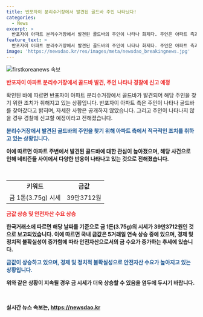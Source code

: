 ```yaml
---
title: 반포자이 분리수거장에서 발견된 골드바 주인 나타났다!
categories:
  - News
excerpt: >
  반포자이 아파트 분리수거장에서 발견된 골드바의 주인이 나타나 화제다. 주인은 아파트 측과 연락하여 골드바를 찾아갔으며, 경찰에 신고할 예정이었던 만큼 사건은 마무리됐다. 이에 네티즌들은 반응을 보이며, 골드바의 가치와 금값 상승에 대한 이야기도 이어졌다. 이와 함께 분리수거 문제와 안전자산으로서의 금 수요 증가에 대한 이야기도 함께 다뤄졌다. (150자)
feature_text: >
  반포자이 아파트 분리수거장에서 발견된 골드바의 주인이 나타나 화제다. 주인은 아파트 측과 연락하여 골드바를 찾아갔으며, 경찰에 신고할 예정이었던 만큼 사건은 마무리됐다. 이에 네티즌들은 반응을 보이며, 골드바의 가치와 금값 상승에 대한 이야기도 이어졌다. 이와 함께 분리수거 문제와 안전자산으로서의 금 수요 증가에 대한 이야기도 함께 다뤄졌다. (150자)
image: 'https://newsdao.kr/res/images/meta/newsdao_breakingnews.jpg'
---
```


<p><img src="https://newsdao.kr/res/images/meta/newsdao_breakingnews.jpg" alt="firstkoreanews 속보" /></p>

<p><b><span style="color: #ee2323;">반포자이 아파트 분리수거장에서 골드바 발견, 주인 나타나 경찰에 신고 예정</span></b></p>

<p>확인된 바에 따르면 반포자이 아파트 분리수거장에서 골드바가 발견되어 해당 주인을 찾기 위한 조치가 취해지고 있는 상황입니다. 반포자이 아파트 측은 주인이 나타나 골드바를 찾아갔다고 밝히며, 자세한 사항은 공개하지 않았습니다. 그리고 주인이 나타나지 않을 경우 경찰에 신고할 예정이라고 전해졌습니다.</p>

<p><b><span style="color: #1a5490;">분리수거장에서 발견된 골드바의 주인을 찾기 위해 아파트 측에서 적극적인 조치를 취하고 있는 상황입니다.</span><b></p>

<p>이에 따르면 아파트 주변에서 발견된 골드바에 대한 관심이 높아졌으며, 해당 사건으로 인해 네티즌들 사이에서 다양한 반응이 나타나고 있는 것으로 전해졌습니다.</p>

<p data-ke-size="size16">&nbsp;</p>

<table>
  <tbody>
    <tr>
      <td style="text-align: center; height: 17px;"><b>키워드</b></td>
      <td style="text-align: center; height: 17px;"><b>금값</b></td>
    </tr>
    <tr>
      <td style="text-align: center; height: 17px;">금 1돈(3.75g) 시세</td>
      <td style="text-align: center; height: 17px;">39만3712원</td>
    </tr>
  </tbody>
</table>

<p><b><span style="color: #ee2323;">금값 상승 및 안전자산 수요 상승</span></b></p>

<p>한국거래소에 따르면 해당 날짜를 기준으로 금 1돈(3.75g)의 시세가 39만3712원인 것으로 보고되었습니다. 이에 따르면 국내 금값은 5거래일 연속 상승 중에 있으며, 경제 및 정치적 불확실성이 증가함에 따라 안전자산으로서의 금 수요가 증가하는 추세에 있습니다.</p>

<p><b><span style="color: #1a5490;">금값이 상승하고 있으며, 경제 및 정치적 불확실성으로 안전자산 수요가 높아지고 있는 상황입니다.</span><b></p>

<p>위와 같은 상황이 지속될 경우 금 시세가 더욱 상승할 수 있음을 염두에 두시기 바랍니다.</p>

<p data-ke-size="size16">&nbsp;</p>
실시간 뉴스 속보는, <a href="https://newsdao.kr" rel="dofollow">https://newsdao.kr</a>


